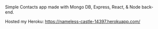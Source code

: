 Simple Contacts app made with Mongo DB, Express, React, & Node back-end. 

Hosted my Heroku: https://nameless-castle-14397.herokuapp.com/
